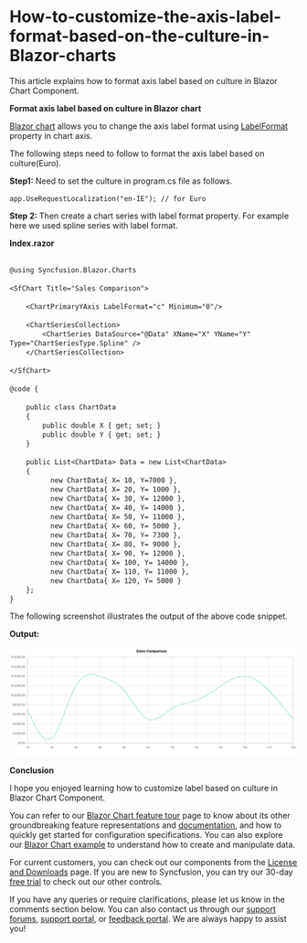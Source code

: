 # How-to-customize-the-axis-label-format-based-on-the-culture-in-Blazor-charts

This article explains how to format axis label based on culture in Blazor Chart Component.

**Format axis label based on culture in Blazor chart**

[Blazor chart](https://www.syncfusion.com/blazor-components/blazor-charts) allows you to change the axis label format using [LabelFormat](https://help.syncfusion.com/cr/blazor/Syncfusion.Blazor.Charts.ChartAxis.html#Syncfusion_Blazor_Charts_ChartAxis_LabelFormat) property in chart axis.

The following steps need to follow to format the axis label based on culture(Euro).

**Step1:** Need to set the culture in program.cs file as follows.

```cshtml
app.UseRequestLocalization("en-IE"); // for Euro
```

**Step 2:** Then create a chart series with label format property. For example here we used spline series with label format.

**Index.razor**

```cshtml

@using Syncfusion.Blazor.Charts

<SfChart Title="Sales Comparison">

    <ChartPrimaryYAxis LabelFormat="c" Minimum="0"/>

    <ChartSeriesCollection>
        <ChartSeries DataSource="@Data" XName="X" YName="Y" Type="ChartSeriesType.Spline" />
    </ChartSeriesCollection>

</SfChart>

@code {

    public class ChartData
    {
        public double X { get; set; }
        public double Y { get; set; }
    }

    public List<ChartData> Data = new List<ChartData>
    {
          new ChartData{ X= 10, Y=7000 },
          new ChartData{ X= 20, Y= 1000 },
          new ChartData{ X= 30, Y= 12000 },
          new ChartData{ X= 40, Y= 14000 },
          new ChartData{ X= 50, Y= 11000 },
          new ChartData{ X= 60, Y= 5000 },
          new ChartData{ X= 70, Y= 7300 },
          new ChartData{ X= 80, Y= 9000 },
          new ChartData{ X= 90, Y= 12000 },
          new ChartData{ X= 100, Y= 14000 },
          new ChartData{ X= 110, Y= 11000 },
          new ChartData{ X= 120, Y= 5000 }
    };
}

```

The following screenshot illustrates the output of the above code snippet.

**Output:**

![](/culture%20.png)

**Conclusion**

I hope you enjoyed learning how to customize label based on culture in Blazor Chart Component.

You can refer to our [Blazor Chart feature tour](https://www.syncfusion.com/blazor-components/blazor-charts) page to know about its other groundbreaking feature representations and [documentation](https://blazor.syncfusion.com/documentation/chart/getting-started), and how to quickly get started for configuration specifications. You can also explore our [Blazor Chart example](https://blazor.syncfusion.com/demos/chart/line?theme=bootstrap5) to understand how to create and manipulate data.

For current customers, you can check out our components from the [License and Downloads](https://www.syncfusion.com/sales/teamlicense) page. If you are new to Syncfusion, you can try our 30-day [free trial](https://www.syncfusion.com/downloads/blazor) to check out our other controls.

If you have any queries or require clarifications, please let us know in the comments section below. You can also contact us through our [support forums](https://www.syncfusion.com/forums), [support portal](https://support.syncfusion.com/create), or [feedback portal](https://www.syncfusion.com/feedback/blazor-components?control=charts). We are always happy to assist you!
